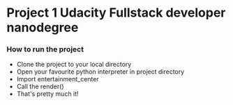 # Project 1 Udacity Fullstack developer nanodegree

### How to run the project
  * Clone the project to your local directory
  * Open your favourite python interpreter in project directory
  * Import entertainment_center
  * Call the render()
  * That's pretty much it!
